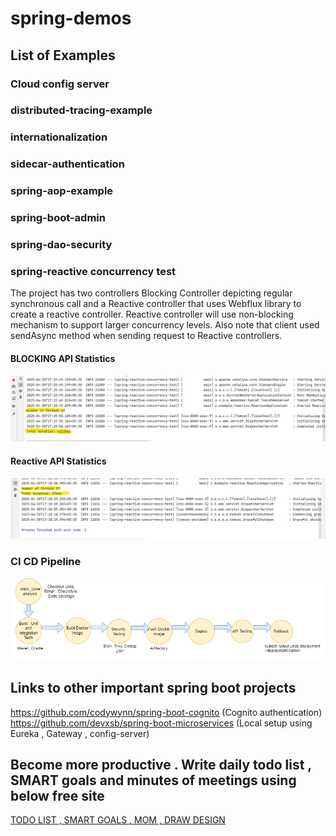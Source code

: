 # spring-demos

## List of Examples
### Cloud config server
### distributed-tracing-example
### internationalization
### sidecar-authentication
### spring-aop-example
### spring-boot-admin
### spring-dao-security
### spring-reactive concurrency test
The project has two controllers Blocking Controller depicting regular synchronous call and a Reactive controller that uses Webflux library to 
create a reactive controller. Reactive controller will use non-blocking mechanism to support larger concurrency levels. Also note that client used sendAsync method when sending request to Reactive controllers.

#### BLOCKING API Statistics
![Blocking API call statistics](https://github.com/GauravPunhani/spring-demos/blob/master/spring-reactive-concurrency-test/Blocking.png)

#### Reactive API Statistics
![Reactive API call statistics](https://github.com/GauravPunhani/spring-demos/blob/master/spring-reactive-concurrency-test/Reactive.png)


### CI CD Pipeline
![CI CD](https://github.com/GauravPunhani/spring-demos/blob/master/typical-CI-CD/CI-CD.png)

## Links to other important spring boot projects
https://github.com/codywynn/spring-boot-cognito (Cognito authentication)
https://github.com/devxsb/spring-boot-microservices (Local setup using Eureka , Gateway , config-server)

## Become more productive . Write daily todo list , SMART goals and minutes of meetings using below free site
[TODO LIST , SMART GOALS , MOM , DRAW DESIGN](https://tasks-forme.com)